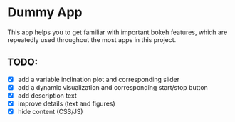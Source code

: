 # Dummy App

This app helps you to get familiar with important bokeh features, which are repeatedly used throughout the most apps in this project.

## TODO:
- [x] add a variable inclination plot and corresponding slider
- [x] add a dynamic visualization and corresponding start/stop button
- [x] add description text
- [x] improve details (text and figures)
- [x] hide content (CSS/JS)
